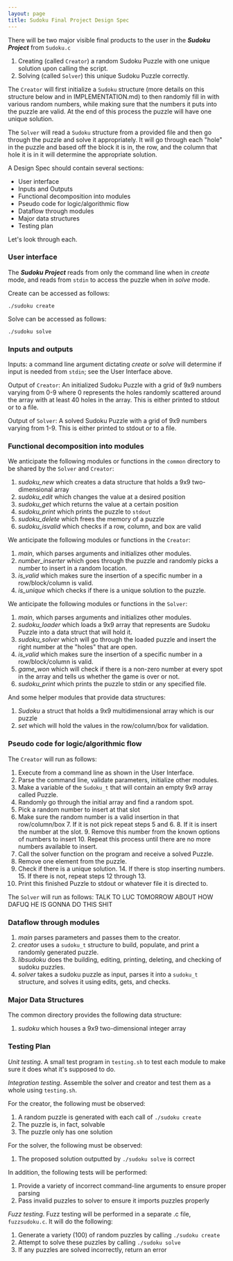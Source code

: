 ```yaml
---
layout: page
title: Sudoku Final Project Design Spec
---
```


There will be two major visible final products to the user in the ***Sudoku Project*** from `Sudoku.c`

1. Creating (called `Creator`) a random Sudoku Puzzle with one unique solution upon calling the script.
2. Solving (called `Solver`) this unique Sudoku Puzzle correctly.

The `Creator` will first initialize a `Sudoku` structure (more details on this structure below and in IMPLEMENTATION.md) to then randomly fill in with various random numbers, while making sure that the numbers it puts into the puzzle are valid. At the end of this process the puzzle will have one unique solution.

The `Solver` will read a `Sudoku` structure from a provided file and then go through the puzzle and solve it appropriately. It will go through each "hole" in the puzzle and based off the block it is in, the row, and the column that hole it is in it will determine the appropriate solution.

A Design Spec should contain several sections:

* User interface
* Inputs and Outputs
* Functional decomposition into modules
* Pseudo code for logic/algorithmic flow
* Dataflow through modules
* Major data structures
* Testing plan

Let's look through each.

### User interface

The ***Sudoku Project*** reads from only the command line when in *create* mode, and reads from `stdin` to access the puzzle when in *solve* mode.

Create can be accessed as follows:

```
./sudoku create
```

Solve can be accessed as follows:

```
./sudoku solve 
```

### Inputs and outputs

Inputs: a command line argument dictating *create* or *solve* will determine if input is needed from `stdin`; see the User Interface above.

Output of `Creator`: An initialized Sudoku Puzzle with a grid of 9x9 numbers varying from 0-9 where 0 represents the holes randomly scattered around the array with at least 40 holes in the array. This is either printed to stdout or to a file.

Output of `Solver`: A solved Sudoku Puzzle with a grid of 9x9 numbers varying from 1-9. This is either printed to stdout or to a file.

### Functional decomposition into modules

We anticipate the following modules or functions in the `common` directory to be shared by the `Solver` and `Creator`:

1. *sudoku_new* which creates a data structure that holds a 9x9 two-dimensional array
2. *sudoku_edit* which changes the value at a desired position
3. *sudoku_get* which returns the value at a certain position
4. *sudoku_print* which prints the puzzle to `stdout`
5. *sudoku_delete* which frees the memory of a puzzle
6. *sudoku_isvalid* which checks if a row, column, and box are valid

We anticipate the following modules or functions in the `Creator`:

 1. *main*, which parses arguments and initializes other modules.
 2. *number_inserter* which goes through the puzzle and randomly picks a number to insert in a random location.
 3. *is_valid* which makes sure the insertion of a specific number in a row/block/column is valid.
 4. *is_unique* which checks if there is a unique solution to the puzzle. 

We anticipate the following modules or functions in the `Solver`:

 1. *main*, which parses arguments and initializes other modules.
 2. *sudoku_loader* which loads a 9x9 array that represents are Sudoku Puzzle into a data struct that will hold it.
 3. *sudoku_solver* which will go through the loaded puzzle and insert the right number at the "holes" that are open.
 4. *is_valid* which makes sure the insertion of a specific number in a row/block/column is valid.
 5. *game_won* which will check if there is a non-zero number at every spot in the array and tells us whether the game is over or not.
 5. *sudoku_print* which prints the puzzle to stdin or any specified file.

And some helper modules that provide data structures:

 1. *Sudoku* a struct that holds a 9x9 multidimensional array which is our puzzle
 2. *set* which will hold the values in the row/column/box for validation.

### Pseudo code for logic/algorithmic flow

The `Creator` will run as follows:

1. Execute from a command line as shown in the User Interface.
2. Parse the command line, validate parameters, initialize other modules.
3. Make a variable of the `Sudoku_t` that will contain an empty 9x9 array called Puzzle.
4. Randomly go through the initial array and find a random spot.
  5. Pick a random number to insert at that slot
  6. Make sure the random number is a valid insertion in that row/column/box
    7. If it is not pick repeat steps 5 and 6.
    8. If it is insert the number at the slot.
    9. Remove this number from the known options of numbers to insert
    10. Repeat this process until there are no more numbers available to insert.
11. Call the solver function on the program and receive a solved Puzzle.
  12. Remove one element from the puzzle.
  13. Check if there is a unique solution.
    14. If there is stop inserting numbers.
    15. If there is not, repeat steps 12 through 13.
16. Print this finished Puzzle to stdout or whatever file it is directed to.

The `Solver` will run as follows:  TALK TO LUC TOMORROW ABOUT HOW DAFUQ HE IS GONNA DO THIS SHIT

### Dataflow through modules

 1. *main* parses parameters and passes them to the creator.
 2. *creator* uses a `sudoku_t` structure to build, populate, and print a randomly generated puzzle.
 3. *libsudoku* does the building, editing, printing, deleting, and checking of sudoku puzzles.
 4. *solver* takes a sudoku puzzle as input, parses it into a `sudoku_t` structure, and solves it using edits, gets, and checks.

### Major Data Structures

The common directory provides the following data structure:

 1. *sudoku* which houses a 9x9 two-dimensional integer array

### Testing Plan

*Unit testing*.  A small test program in `testing.sh` to test each module to make sure it does what it's supposed to do.

*Integration testing*.  Assemble the solver and creator and test them as a whole using `testing.sh`.

For the creator, the following must be observed:

1. A random puzzle is generated with each call of `./sudoku create`
2. The puzzle is, in fact, solvable
3. The puzzle only has one solution

For the solver, the following must be observed: 

1. The proposed solution outputted by `./sudoku solve` is correct

In addition, the following tests will be performed:

1. Provide a variety of incorrect command-line arguments to ensure proper parsing
2. Pass invalid puzzles to solver to ensure it imports puzzles properly

*Fuzz testing*. Fuzz testing will be performed in a separate .c file, `fuzzsudoku.c`. It will do the following:

1. Generate a variety (100) of random puzzles by calling `./sudoku create`
2. Attempt to solve these puzzles by calling `./sudoku solve`
3. If any puzzles are solved incorrectly, return an error
